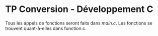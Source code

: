 # TP Conversion - Développement C

Tous les appels de fonctions seront faits dans _main.c_. Les fonctions se trouvent quant-à-elles dans function.c.
